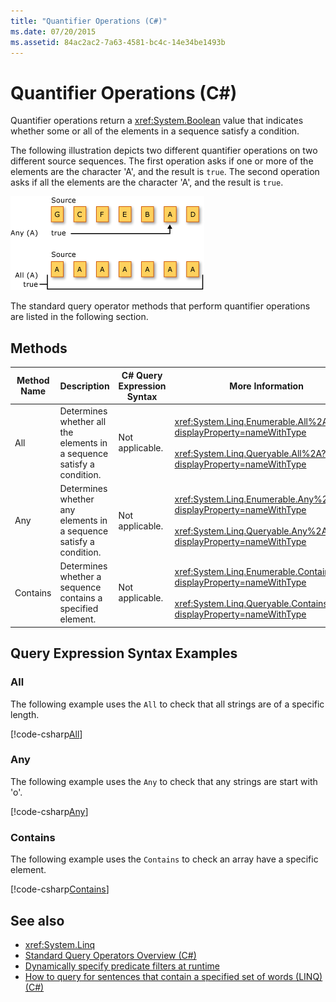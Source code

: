 ```yaml
---
title: "Quantifier Operations (C#)"
ms.date: 07/20/2015
ms.assetid: 84ac2ac2-7a63-4581-bc4c-14e34be1493b
---
```

# Quantifier Operations (C#)
Quantifier operations return a <xref:System.Boolean> value that indicates whether some or all of the elements in a sequence satisfy a condition.  
  
 The following illustration depicts two different quantifier operations on two different source sequences. The first operation asks if one or more of the elements are the character 'A', and the result is `true`. The second operation asks if all the elements are the character 'A', and the result is `true`.  
  
 ![LINQ Quantifier Operations](./media/quantifier-operations/linq-quantifier-operations.png)  
  
 The standard query operator methods that perform quantifier operations are listed in the following section.  
  
## Methods  
  
|Method Name|Description|C# Query Expression Syntax|More Information|  
|-----------------|-----------------|---------------------------------|----------------------|  
|All|Determines whether all the elements in a sequence satisfy a condition.|Not applicable.|<xref:System.Linq.Enumerable.All%2A?displayProperty=nameWithType><br /><br /> <xref:System.Linq.Queryable.All%2A?displayProperty=nameWithType>|  
|Any|Determines whether any elements in a sequence satisfy a condition.|Not applicable.|<xref:System.Linq.Enumerable.Any%2A?displayProperty=nameWithType><br /><br /> <xref:System.Linq.Queryable.Any%2A?displayProperty=nameWithType>|  
|Contains|Determines whether a sequence contains a specified element.|Not applicable.|<xref:System.Linq.Enumerable.Contains%2A?displayProperty=nameWithType><br /><br /> <xref:System.Linq.Queryable.Contains%2A?displayProperty=nameWithType>|  

## Query Expression Syntax Examples  
  
### All  
The following example uses the `All` to check that all strings are of a specific length.
  
[!code-csharp[All](~/samples/snippets/csharp/VS_Snippets_VBCSharp/CsLINQQuantifier/CS/Quantifier.cs#All)]  
  
### Any  
The following example uses the `Any` to check that any strings are start with 'o'.  
  
[!code-csharp[Any](~/samples/snippets/csharp/VS_Snippets_VBCSharp/CsLINQQuantifier/CS/Quantifier.cs#Any)]  
  
### Contains  
The following example uses the `Contains` to check an array have a specific element.  
  
[!code-csharp[Contains](~/samples/snippets/csharp/VS_Snippets_VBCSharp/CsLINQQuantifier/CS/Quantifier.cs#Contains)]  
  
## See also

- <xref:System.Linq>
- [Standard Query Operators Overview (C#)](./standard-query-operators-overview.md)
- [Dynamically specify predicate filters at runtime](../../../linq/dynamically-specify-predicate-filters-at-runtime.md)
- [How to query for sentences that contain a specified set of words (LINQ) (C#)](./how-to-query-for-sentences-that-contain-a-specified-set-of-words-linq.md)
